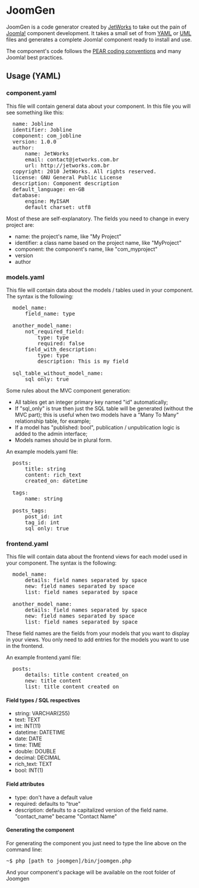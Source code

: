 # JoomGen

JoomGen is a code generator created by [JetWorks](http://jetworks.com.br/) to take out the pain of [Joomla!](http://www.joomla.org/) component development. It takes a small set of from [YAML](http://en.wikipedia.org/wiki/YAML) or [UML](http://en.wikipedia.org/wiki/Unified_Modeling_Language) files and generates a complete Joomla! component ready to install and use.

The component's code follows the [PEAR coding conventions](http://pear.php.net/manual/en/coding-standards.php) and many Joomla! best practices.

## Usage (YAML)

### component.yaml

This file will contain general data about your component. In this file you will see something like this:

<pre>
  name: Jobline
  identifier: Jobline
  component: com_jobline
  version: 1.0.0
  author:
      name: JetWorks
      email: contact@jetworks.com.br
      url: http://jetworks.com.br
  copyright: 2010 JetWorks. All rights reserved.
  license: GNU General Public License
  description: Component description
  default_language: en-GB
  database:
      engine: MyISAM
      default_charset: utf8
</pre>

Most of these are self-explanatory. The fields you need to change in every project are:

* name: the project's name, like "My Project"
* identifier: a class name based on the project name, like "MyProject"
* component: the component's name, like "com_myproject"
* version
* author

### models.yaml

This file will contain data about the models / tables used in your component. The syntax is the following:

<pre>
  model_name:
      field_name: type
  
  another_model_name:
      not_required_field:
          type: type
          required: false
      field_with_description:
          type: type
          description: This is my field

  sql_table_without_model_name:
      sql_only: true
</pre>

Some rules about the MVC component generation:

* All tables get an integer primary key named "id" automatically;
* If "sql_only" is true then just the SQL table will be generated (without the MVC part); this is useful when two models have a "Many To Many" relationship table, for example;
* If a model has "published: bool", publication / unpublication logic is added to the admin interface;
* Models names should be in plural form.

An example models.yaml file:

<pre>
  posts:
      title: string
      content: rich_text
      created_on: datetime
  
  tags:
      name: string
  
  posts_tags:
      post_id: int
      tag_id: int
      sql_only: true
</pre>

### frontend.yaml

This file will contain data about the frontend views for each model used in your component. The syntax is the following:

<pre>
  model_name:
      details: field names separated by space
      new: field names separated by space
      list: field names separated by space
  
  another_model_name:
      details: field names separated by space
      new: field names separated by space
      list: field names separated by space
</pre>

These field names are the fields from your models that you want to display in your views. You only need to add entries for the models you want to use in the frontend.

An example frontend.yaml file:

<pre>
  posts:
      details: title content created_on
      new: title content
      list: title content created_on
</pre>


#### Field types / SQL respectives

* string: VARCHAR(255)
* text: TEXT
* int: INT(11)
* datetime: DATETIME
* date: DATE
* time: TIME
* double: DOUBLE
* decimal: DECIMAL
* rich_text: TEXT
* bool: INT(1)

#### Field attributes

* type: don't have a default value
* required: defaults to "true"
* description: defaults to a capitalized version of the field name. "contact_name" became "Contact Name"

#### Generating the component

For generating the component you just need to type the line above on the command line:
<pre>
~$ php [path_to_joomgen]/bin/joomgen.php
</pre> 

And your component's package will be available on the root folder of Joomgen